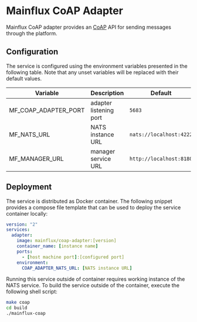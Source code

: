 # Mainflux CoAP Adapter

Mainflux CoAP adapter provides an [CoAP](http://coap.technology/) API for sending messages through the
platform.

## Configuration

The service is configured using the environment variables presented in the
following table. Note that any unset variables will be replaced with their
default values.

| Variable              | Description            | Default                 |
|-----------------------|------------------------|-------------------------|
| MF_COAP_ADAPTER_PORT  | adapter listening port | `5683`                  |
| MF_NATS_URL           | NATS instance URL      | `nats://localhost:4222` |
| MF_MANAGER_URL        | manager service URL    | `http://localhost:8180` |

## Deployment

The service is distributed as Docker container. The following snippet provides
a compose file template that can be used to deploy the service container locally:

```yaml
version: "2"
services:
  adapter:
    image: mainflux/coap-adapter:[version]
    container_name: [instance name]
    ports:
      - [host machine port]:[configured port]
    environment:
      COAP_ADAPTER_NATS_URL: [NATS instance URL]
```

Running this service outside of container requires working instance of the NATS service.
To build the service outside of the container, execute the following shell script:

```bash
make coap
cd build
./mainflux-coap
```
